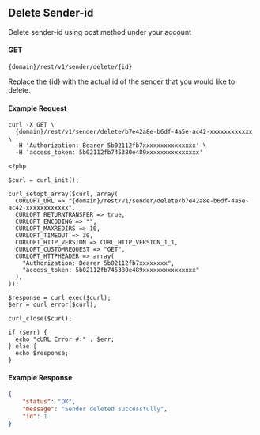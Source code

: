 ## Delete Sender-id

Delete sender-id using post method under your account

#### GET

```
{domain}/rest/v1/sender/delete/{id}
```
Replace the {id} with the actual id of the sender that you would like to delete.

#### Example Request

```
curl -X GET \
  {domain}/rest/v1/sender/delete/b7e42a8e-b6df-4a5e-ac42-xxxxxxxxxxxx \
  -H 'Authorization: Bearer 5b02112fb7xxxxxxxxxxxxxxx' \
  -H 'access_token: 5b02112fb745380e489xxxxxxxxxxxxxxx'
```

```
<?php

$curl = curl_init();

curl_setopt_array($curl, array(
  CURLOPT_URL => "{domain}/rest/v1/sender/delete/b7e42a8e-b6df-4a5e-ac42-xxxxxxxxxxxx",
  CURLOPT_RETURNTRANSFER => true,
  CURLOPT_ENCODING => "",
  CURLOPT_MAXREDIRS => 10,
  CURLOPT_TIMEOUT => 30,
  CURLOPT_HTTP_VERSION => CURL_HTTP_VERSION_1_1,
  CURLOPT_CUSTOMREQUEST => "GET",
  CURLOPT_HTTPHEADER => array(
    "Authorization: Bearer 5b02112fb7xxxxxxxx",
    "access_token: 5b02112fb745380e489xxxxxxxxxxxxxxx"
  ),
));

$response = curl_exec($curl);
$err = curl_error($curl);

curl_close($curl);

if ($err) {
  echo "cURL Error #:" . $err;
} else {
  echo $response;
}
```
  
#### Example Response

```json
{
    "status": "OK",
    "message": "Sender deleted successfully",
    "id": 1
}
```
